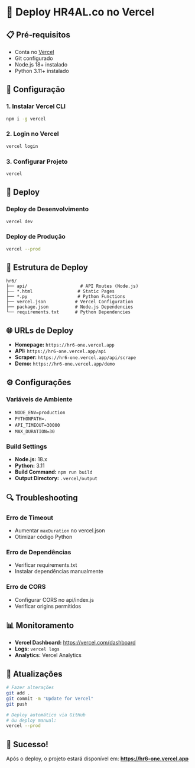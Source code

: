 # 🚀 Deploy HR4AL.co no Vercel

## 📋 Pré-requisitos

- Conta no [Vercel](https://vercel.com)
- Git configurado
- Node.js 18+ instalado
- Python 3.11+ instalado

## 🔧 Configuração

### 1. Instalar Vercel CLI
```bash
npm i -g vercel
```

### 2. Login no Vercel
```bash
vercel login
```

### 3. Configurar Projeto
```bash
vercel
```

## 🎯 Deploy

### Deploy de Desenvolvimento
```bash
vercel dev
```

### Deploy de Produção
```bash
vercel --prod
```

## 📁 Estrutura de Deploy

```
hr6/
├── api/                    # API Routes (Node.js)
├── *.html                 # Static Pages
├── *.py                   # Python Functions
├── vercel.json           # Vercel Configuration
├── package.json          # Node.js Dependencies
└── requirements.txt      # Python Dependencies
```

## 🌐 URLs de Deploy

- **Homepage:** `https://hr6-one.vercel.app`
- **API:** `https://hr6-one.vercel.app/api`
- **Scraper:** `https://hr6-one.vercel.app/api/scrape`
- **Demo:** `https://hr6-one.vercel.app/demo`

## ⚙️ Configurações

### Variáveis de Ambiente
- `NODE_ENV=production`
- `PYTHONPATH=.`
- `API_TIMEOUT=30000`
- `MAX_DURATION=30`

### Build Settings
- **Node.js:** 18.x
- **Python:** 3.11
- **Build Command:** `npm run build`
- **Output Directory:** `.vercel/output`

## 🔍 Troubleshooting

### Erro de Timeout
- Aumentar `maxDuration` no vercel.json
- Otimizar código Python

### Erro de Dependências
- Verificar requirements.txt
- Instalar dependências manualmente

### Erro de CORS
- Configurar CORS no api/index.js
- Verificar origins permitidos

## 📊 Monitoramento

- **Vercel Dashboard:** https://vercel.com/dashboard
- **Logs:** `vercel logs`
- **Analytics:** Vercel Analytics

## 🔄 Atualizações

```bash
# Fazer alterações
git add .
git commit -m "Update for Vercel"
git push

# Deploy automático via GitHub
# Ou deploy manual:
vercel --prod
```

## 🎉 Sucesso!

Após o deploy, o projeto estará disponível em:
**https://hr6-one.vercel.app**
